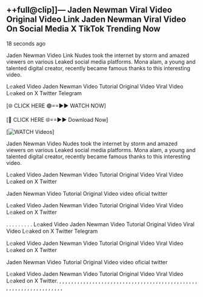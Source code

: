 ## ++full@clip]]— Jaden Newman Viral Video Original Video Link Jaden Newman Viral Video On Social Media X TikTok Trending Now
18 seconds ago

Jaden Newman Video Link Nudes took the internet by storm and amazed viewers on various Leaked social media platforms. Mona alam, a young and talented digital creator, recently became famous thanks to this interesting video.

L𝚎aked Video Jaden Newman Video Tutorial Original Video Viral Video L𝚎aked on X Twitter Telegram

[🌐 CLICK HERE 🟢==►► WATCH NOW]

[🔴 CLICK HERE 🌐==►► Download Now]

[![WATCH Videos](https://i.imgur.com/dJHk4Zq.gif)]

Jaden Newman Video Nudes took the internet by storm and amazed viewers on various Leaked social media platforms. Mona alam, a young and talented digital creator, recently became famous thanks to this interesting video.

L𝚎aked Video Jaden Newman Video Tutorial Original Video Viral Video L𝚎aked on X Twitter

Jaden Newman Video Tutorial Original Video video oficial twitter

L𝚎aked Video Jaden Newman Video Tutorial Original Video Viral Video L𝚎aked on X Twitter

. . . . . . . . . L𝚎aked Video Jaden Newman Video Tutorial Original Video Viral Video L𝚎aked on X Twitter Telegram

L𝚎aked Video Jaden Newman Video Tutorial Original Video Viral Video L𝚎aked on X Twitter

Jaden Newman Video Tutorial Original Video video oficial twitter

L𝚎aked Video Jaden Newman Video Tutorial Original Video Viral Video L𝚎aked on X Twitter.
,
,
,
,
,
,
,
,
,
,
,
,
,
,
,
,
,
,
,
,
,
,
,
,
,
,
,
,
,
,
,
,
,
,
,
,
,
,
,
,
,
,
,
,
,
,
,
,
,
,
,
,
,
,
,
,
,
,
,
,
,
,
,
,
,
